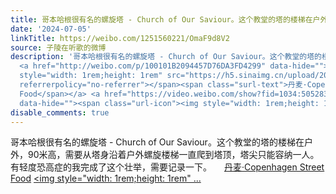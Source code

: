 ```yaml
---
title: 哥本哈根很有名的螺旋塔 - Church of Our Saviour。这个教堂的塔的楼梯在户外，90米高，需要从塔身沿着户外螺旋楼梯一直爬到塔顶，塔尖只能容纳一人。有轻度恐高...
date: '2024-07-05'
linkTitle: https://weibo.com/1251560221/OmaF9d8V2
source: 子陵在听歌的微博
description: '哥本哈根很有名的螺旋塔 - Church of Our Saviour。这个教堂的塔的楼梯在户外，90米高，需要从塔身沿着户外螺旋楼梯一直爬到塔顶，塔尖只能容纳一人。有轻度恐高症的我完成了这个壮举，需要记录一下。
  <a href="http://weibo.com/p/100101B2094457D76DA3FD4299" data-hide=""><span class="url-icon"><img
  style="width: 1rem;height: 1rem" src="https://h5.sinaimg.cn/upload/2015/09/25/3/timeline_card_small_location_default.png"
  referrerpolicy="no-referrer"></span><span class="surl-text">丹麦·Copenhagen Street
  Food</span></a> <a href="https://video.weibo.com/show?fid=1034:5052831380471850"
  data-hide=""><span class="url-icon"><img style="width: 1rem;height: 1rem" ...'
disable_comments: true
---
```

哥本哈根很有名的螺旋塔 - Church of Our Saviour。这个教堂的塔的楼梯在户外，90米高，需要从塔身沿着户外螺旋楼梯一直爬到塔顶，塔尖只能容纳一人。有轻度恐高症的我完成了这个壮举，需要记录一下。 <a href="http://weibo.com/p/100101B2094457D76DA3FD4299" data-hide=""><span class="url-icon"><img style="width: 1rem;height: 1rem" src="https://h5.sinaimg.cn/upload/2015/09/25/3/timeline_card_small_location_default.png" referrerpolicy="no-referrer"></span><span class="surl-text">丹麦·Copenhagen Street Food</span></a> <a href="https://video.weibo.com/show?fid=1034:5052831380471850" data-hide=""><span class="url-icon"><img style="width: 1rem;height: 1rem" ...